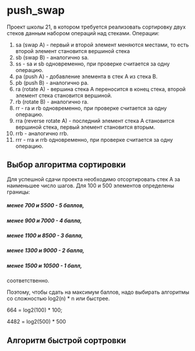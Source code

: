 # push_swap
Проект школы 21, в котором требуется реализовать сортировку двух стеков данным набором операций над стеками.
Операции:
1. sa (swap A)  - первый и второй элемент меняются местами, то есть второй элемент становится вершиной стека
2. sb (swap B)  - аналогично sa.
3. ss - sa и sb одновременно, при проверке считается за одну операцию.
4. pa (push A) - добавление элемента в стек А из стека В.
5. pb (push B) - аналогично pa.
6. ra (rotate A) - вершина стека А переносится в конец стека, второй элемент стека становится вершиной.
6. rb (rotate B) - аналогично ra.
7. rr - ra и rb одновременно, при проверке считается за одну операцию.
8. rra (reverse rotate A) - последний элемент стека А становится вершиной стека, первый элемент становится вторым.
9. rrb - аналогично rrb.
10. rrr - rra и rrb одновременно, при проверке считается за одну операцию.

## Выбор алгоритма сортировки
Для успешной сдачи проекта необходимо отсортировать стек А за наименьшее число шагов.
Для 100 и 500 элементов определены границы:
##### менее 700 и 5500 - 5 баллов,
##### менее 900 и 7000 - 4 балла,
##### менее 1100 и 8500 - 3 балла,
##### менее 1300 и 9000 - 2 балла,
##### менее 1500 и 10500 - 1 балл,
соответственно.

Поэтому, чтобы сдать на максимум баллов, надо выбирать алгоритмы со сложностью log2(n) * n или быстрее.

664 = log2(100) * 100; 

4482 = log2(500) * 500

## Алгоритм быстрой сортровки



